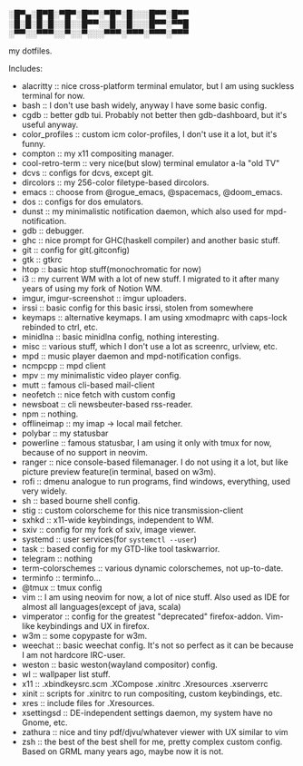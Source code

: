 ░█▀▄░█▀█░▀█▀░█▀▀░▀█▀░█░░░█▀▀░█▀▀
░█░█░█░█░░█░░█▀▀░░█░░█░░░█▀▀░▀▀█
░▀▀░░▀▀▀░░▀░░▀░░░▀▀▀░▀▀▀░▀▀▀░▀▀▀

my dotfiles.

Includes:

- alacritty :: nice cross-platform terminal emulator, but I am using suckless
  terminal for now.
- bash :: I don't use bash widely, anyway I have some basic config.
- cgdb :: better gdb tui. Probably not better then gdb-dashboard, but it's
  useful anyway.
- color_profiles :: custom icm color-profiles, I don't use it a lot, but it's
  funny.
- compton :: my x11 compositing manager.
- cool-retro-term :: very nice(but slow) terminal emulator a-la "old TV"
- dcvs :: configs for dcvs, except git.
- dircolors :: my 256-color filetype-based dircolors.
- emacs :: choose from @rogue_emacs, @spacemacs, @doom_emacs.
- dos :: configs for dos emulators.
- dunst :: my minimalistic notification daemon, which also used for
  mpd-notification.
- gdb :: debugger.
- ghc :: nice prompt for GHC(haskell compiler) and another basic stuff.
- git :: config for git(.gitconfig)
- gtk :: gtkrc
- htop :: basic htop stuff(monochromatic for now)
- i3 :: my current WM with a lot of new stuff. I migrated to it after many
  years of using my fork of Notion WM.
- imgur, imgur-screenshot :: imgur uploaders.
- irssi :: basic config for this basic irssi, stolen from somewhere
- keymaps :: alternative keymaps. I am using xmodmaprc with caps-lock
  rebinded to ctrl, etc.
- minidlna :: basic minidlna config, nothing interesting.
- misc :: various stuff, which I don't use a lot as screenrc, urlview, etc.
- mpd :: music player daemon and mpd-notification configs.
- ncmpcpp :: mpd client
- mpv :: my minimalistic video player config.
- mutt :: famous cli-based mail-client
- neofetch :: nice fetch with custom config
- newsboat :: cli newsbeuter-based rss-reader.
- npm :: nothing.
- offlineimap :: my imap -> local mail fetcher.
- polybar :: my statusbar
- powerline :: famous statusbar, I am using it only with tmux for now,
  because of no support in neovim.
- ranger :: nice console-based filemanager. I do not using it a lot, but like
  picture preview feature(in terminal, based on w3m).
- rofi :: dmenu analogue to run programs, find windows, everything, used
  very widely.
- sh :: based bourne shell config.
- stig :: custom colorscheme for this nice transmission-client
- sxhkd :: x11-wide keybindings, independent to WM.
- sxiv :: config for my fork of sxiv, image viewer.
- systemd :: user services(for `systemctl --user`)
- task :: based config for my GTD-like tool taskwarrior.
- telegram :: nothing
- term-colorschemes :: various dynamic colorschemes, not up-to-date.
- terminfo :: terminfo...
- @tmux :: tmux config
- vim :: I am using neovim for now, a lot of nice stuff. Also used as IDE for
  almost all languages(except of java, scala)
- vimperator :: config for the greatest "deprecated" firefox-addon. Vim-like
  keybindings and UX in firefox.
- w3m :: some copypaste for w3m.
- weechat :: basic weechat config. It's not so perfect as it can be because
  I am not hardcore IRC-user.
- weston :: basic weston(wayland compositor) config.
- wl :: wallpaper list stuff.
- x11 :: .xbindkeysrc.scm  .XCompose  .xinitrc  .Xresources  .xserverrc
- xinit :: scripts for .xinitrc to run compositing, custom keybindings, etc.
- xres :: include files for .Xresources.
- xsettingsd :: DE-independent settings daemon, my system have no Gnome, etc.
- zathura :: nice and tiny pdf/djvu/whatever viewer with UX similar to vim
- zsh :: the best of the best shell for me, pretty complex custom config.
  Based on GRML many years ago, maybe now it is not.
